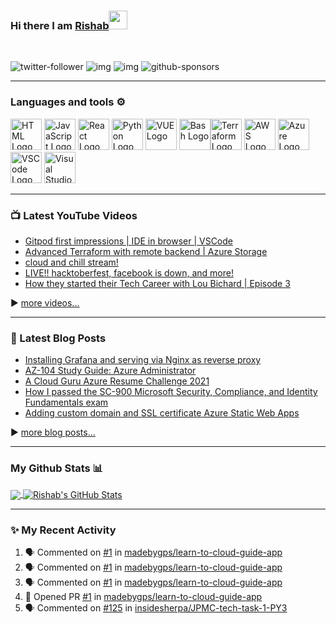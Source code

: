 ### Hi there I am [Rishab](https://rishabkumar.com)<img src="https://raw.githubusercontent.com/MartinHeinz/MartinHeinz/master/wave.gif" width="30px">
<br/>

![twitter-follower](https://img.shields.io/twitter/follow/rishabk7?style=social) ![img](https://img.shields.io/youtube/channel/subscribers/UCtLwBE6ZNXnQdQp5o36BUxA?label=YouTube%20Subscribers&style=social) ![img](https://img.shields.io/youtube/channel/views/UCtLwBE6ZNXnQdQp5o36BUxA?label=Total%20views%20on%20my%20YouTube%20Channel&style=social) ![github-sponsors](https://img.shields.io/github/sponsors/rishabkumar7?label=GitHub%20Sponsors&style=social)

---

### Languages and tools ⚙️
<!-- For more icons please follow  https://github.com/MikeCodesDotNET/ColoredBadges -->
<p>
<img src="https://cdn.worldvectorlogo.com/logos/html5.svg" alt="HTML Logo" width="50" height="50"/> <img src="https://cdn.worldvectorlogo.com/logos/logo-javascript.svg" alt="JavaScript Logo" width="50" height="50"/> <img src="https://cdn.worldvectorlogo.com/logos/react-2.svg" alt="React Logo" width="50" height="50"/> <img src="https://cdn.worldvectorlogo.com/logos/python-5.svg" alt="Python Logo" width="50" height="50"/> <img src="https://cdn.worldvectorlogo.com/logos/vue-9.svg" alt="VUE Logo" width="50" height="50"/> <img src="https://cdn.worldvectorlogo.com/logos/bash-1.svg" alt="Bash Logo" width="50" height="50"/><img src="https://cdn.worldvectorlogo.com/logos/terraform-enterprise.svg" alt="Terraform Logo" width="50" height="50"/> <img src="https://cdn.worldvectorlogo.com/logos/aws-2.svg" alt="AWS Logo" width="50" height="50"/> <img src="https://cdn.worldvectorlogo.com/logos/azure-1.svg" alt="Azure Logo" width="50" height="50"/> <img src="https://cdn.worldvectorlogo.com/logos/visual-studio-code-1.svg" alt="VSCode Logo" width="50" height="50"/> <img src="https://cdn.worldvectorlogo.com/logos/visual-studio-2013.svg" alt="Visual Studio Logo" width="50" height="50"/>
</p>

---

### 📺 Latest YouTube Videos

<!-- YOUTUBE-VIDEOS-LIST:START -->
- [Gitpod first impressions | IDE in browser | VSCode](https://www.youtube.com/watch?v=XLOwNev0TM0)
- [Advanced Terraform with remote backend | Azure Storage](https://www.youtube.com/watch?v=kEcaDJC7db8)
- [cloud and chill stream!](https://www.youtube.com/watch?v=7bVTDqefjEE)
- [LIVE!! hacktoberfest, facebook is down, and more!](https://www.youtube.com/watch?v=PBHGeEr4xyc)
- [How they started their Tech Career with Lou Bichard | Episode 3](https://www.youtube.com/watch?v=0aYhvnU3x3w)
<!-- YOUTUBE-VIDEOS-LIST:END -->

▶️ [more videos...](https://www.youtube.com/channel/UCtLwBE6ZNXnQdQp5o36BUxA)

---

### 📕 Latest Blog Posts
<!-- BLOG-POST-LIST:START -->
- [Installing Grafana and serving via Nginx as reverse proxy](https://blog.rishabkumar.com/installing-grafana-and-serving-via-nginx-as-reverse-proxy)
- [AZ-104 Study Guide: Azure Administrator](https://blog.rishabkumar.com/az-104-study-guide-azure-administrator)
- [A Cloud Guru Azure Resume Challenge 2021](https://blog.rishabkumar.com/a-cloud-guru-azure-resume-challenge-2021)
- [How I passed the SC-900 Microsoft Security, Compliance, and Identity Fundamentals exam](https://blog.rishabkumar.com/how-i-passed-the-sc-900-microsoft-security-compliance-and-identity-fundamentals-exam)
- [Adding custom domain and SSL certificate Azure Static Web Apps](https://blog.rishabkumar.com/adding-custom-domain-and-ssl-certificate-azure-static-web-apps)
<!-- BLOG-POST-LIST:END -->
▶️ [more blog posts...](https://blog.rishabkumar.com)

---

### My Github Stats 📊

<a href="https://github.com/rishabkumar7/rishabkumar7">
  <img align="center" src="https://github-readme-stats.vercel.app/api/top-langs/?username=rishabkumar7&hide=java,html&title_color=ffffff&text_color=c9cacc&icon_color=2bbc8a&bg_color=1d1f21" />
</a>
<a href="https://github.com/rishabkumar7/rishabkumar7">
  <img align="center" src="https://github-readme-stats.vercel.app/api?username=rishabkumar7&show_icons=true&line_height=27&count_private=true&title_color=ffffff&text_color=c9cacc&icon_color=2bbc8a&bg_color=1d1f21" alt="Rishab's GitHub Stats" />
</a>
<!--
For future use
<a href="https://www.instagram.com/hemant.gz/">
  <img align="left" alt="Instagram" width="22px" src="https://cdn.jsdelivr.net/npm/simple-icons@v3/icons/instagram.svg" />
</a>
<a href="https://leetcode.com//">
  <img align="left" alt="Leetcode" width="22px" src="https://cdn.jsdelivr.net/npm/simple-icons@v3/icons/leetcode.svg" />
</a>
-->

---

### ✨ My Recent Activity
<!--START_SECTION:activity-->
1. 🗣 Commented on [#1](https://github.com/madebygps/learn-to-cloud-guide-app/issues/1) in [madebygps/learn-to-cloud-guide-app](https://github.com/madebygps/learn-to-cloud-guide-app)
2. 🗣 Commented on [#1](https://github.com/madebygps/learn-to-cloud-guide-app/issues/1) in [madebygps/learn-to-cloud-guide-app](https://github.com/madebygps/learn-to-cloud-guide-app)
3. 🗣 Commented on [#1](https://github.com/madebygps/learn-to-cloud-guide-app/issues/1) in [madebygps/learn-to-cloud-guide-app](https://github.com/madebygps/learn-to-cloud-guide-app)
4. 💪 Opened PR [#1](https://github.com/madebygps/learn-to-cloud-guide-app/pull/1) in [madebygps/learn-to-cloud-guide-app](https://github.com/madebygps/learn-to-cloud-guide-app)
5. 🗣 Commented on [#125](https://github.com/insidesherpa/JPMC-tech-task-1-PY3/issues/125) in [insidesherpa/JPMC-tech-task-1-PY3](https://github.com/insidesherpa/JPMC-tech-task-1-PY3)
<!--END_SECTION:activity-->

<br/>



<br/>
<br/>

<!--
**rishabkumar7/rishabkumar7** is a ✨ _special_ ✨ repository because its `README.md` (this file) appears on your GitHub profile.

Here are some ideas to get you started:

- 🔭 I’m currently working on ...
- 🌱 I’m currently learning ...
- 👯 I’m looking to collaborate on ...
- 🤔 I’m looking for help with ...
- 💬 Ask me about ...
- 📫 How to reach me: ...
- 😄 Pronouns: ...
- ⚡ Fun fact: ...
-->
